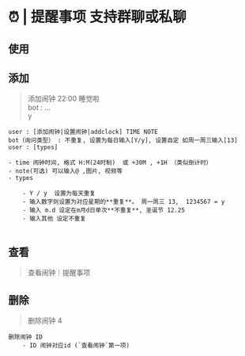 # ⏰ | 提醒事项  支持群聊或私聊

## __使用__
## 添加
> 添加闹钟 22:00 睡觉啦  
> bot : ...  
> y
```
user : [添加闹钟|设置闹钟|addclock] TIME NOTE
bot（询问类型） : 不重复, 设置为每日输入[Y/y], 设置自定 如周一周三输入[13]
user : [types]

- time 闹钟时间, 格式 H:M(24时制)  或 +30M , +1H （类似倒计时）
- note(可选) 可以输入@ ,图片, 视频等
- types

    - Y / y  设置为每天重复
    - 输入数字则设置为对应星期的**重复**。 周一周三 13,  1234567 = y
    - 输入 m.d 设定在m月d日单次**不重复**, 圣诞节 12.25
    - 输入其他 设定不重复
    
```


## 查看
> 查看闹钟｜提醒事项


## 删除
> 删除闹钟 4
```
删除闹钟 ID
    - ID 闹钟对应id (`查看闹钟`第一项)
```
